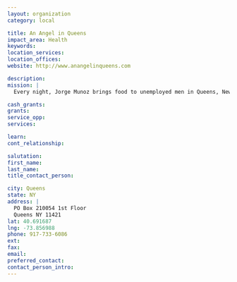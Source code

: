 ```yaml
---
layout: organization
category: local

title: An Angel in Queens
impact_area: Health
keywords: 
location_services: 
location_offices: 
website: http://www.anangelinqueens.com

description: 
mission: |
  Every night, Jorge Munoz brings food to unemployed men in Queens, New York.  Munoz estimates he's served more than 70,000 meals since 2004.  He and his family fund operation through their savings and his weekly $700 paycheck.

cash_grants: 
grants: 
service_opp: 
services: 

learn: 
cont_relationship: 

salutation: 
first_name: 
last_name: 
title_contact_person: 

city: Queens
state: NY
address: |
  PO Box 210054 1st Floor    
  Queens NY 11421
lat: 40.691687
lng: -73.856988
phone: 917-733-6086
ext: 
fax: 
email: 
preferred_contact: 
contact_person_intro: 
---
```

